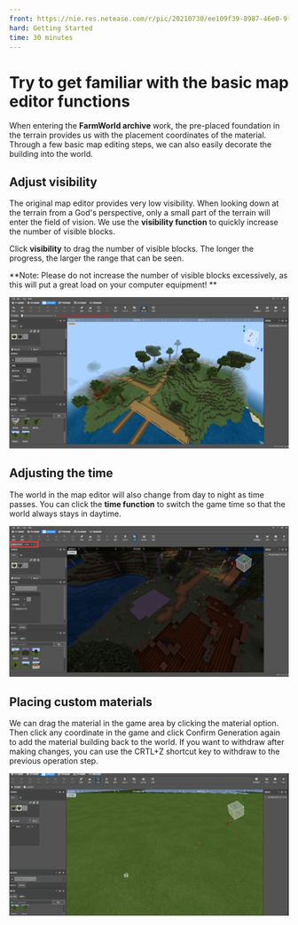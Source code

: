 ```yaml
--- 
front: https://nie.res.netease.com/r/pic/20210730/ee109f39-8987-46e0-9fe7-40ebb23060fa.png 
hard: Getting Started 
time: 30 minutes 
--- 
```


# Try to get familiar with the basic map editor functions 

When entering the **FarmWorld archive** work, the pre-placed foundation in the terrain provides us with the placement coordinates of the material. Through a few basic map editing steps, we can also easily decorate the building into the world. 

## Adjust visibility 

The original map editor provides very low visibility. When looking down at the terrain from a God's perspective, only a small part of the terrain will enter the field of vision. We use the **visibility function** to quickly increase the number of visible blocks. 

Click **visibility** to drag the number of visible blocks. The longer the progress, the larger the range that can be seen. 

**Note: Please do not increase the number of visible blocks excessively, as this will put a great load on your computer equipment! ** 

![14](./images/14.png) 

## Adjusting the time 

The world in the map editor will also change from day to night as time passes. You can click the **time function** to switch the game time so that the world always stays in daytime. 

![15](./images/15.png) 

## Placing custom materials 

We can drag the material in the game area by clicking the material option. Then click any coordinate in the game and click Confirm Generation again to add the material building back to the world. If you want to withdraw after making changes, you can use the CRTL+Z shortcut key to withdraw to the previous operation step. 

![16](./images/13.gif) 

